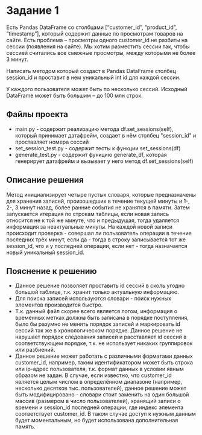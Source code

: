 # Задание 1

Есть Pandas DataFrame со столбцами [“customer_id”, “product_id”, “timestamp”], который содержит данные по просмотрам товаров на сайте. Есть проблема – просмотры одного customer_id не разбиты на сессии (появления на сайте). Мы хотим разместить сессии так, чтобы сессией считались все смежные просмотры, между которыми не более 3 минут.

Написать методом который создаст в Pandas DataFrame столбец session_id и проставит в нем уникальный int id для каждой сессии.

У каждого пользователя может быть по несколько сессий. Исходный DataFrame может быть большим – до 100 млн строк.


## Файлы проекта

- main.py - содержит реализацию метода df.set_sessions(self), который принимает датафрейм, создает в нём столбец "session_id" и проставляет номера сессий
- set_session_test.py - содержит тесты к функции set_sessions(df)
- generate_test.py - содержит функцию generate_df, которая генерирует датафрейм и вызывает у него метод df.set_sessions(self)

## Описание решения

Метод инициализирует четыре пустых словаря, которые предназначены для хранения записей, произошедших в течение текущей минуты и 1-, 2-, 3 минут назад, более ранние события не хранятся в памяти.
Затем запускается итерация по строкам таблицы, если новая запись относится не к той же минуте, что и предыдущая, тогда удаляется информация за неактуальные минуты.
На каждой новой записи происходит проверка - совершал ли пользователь операции в течение последних трёх минут, если да - тогда в строку записывается тот же session_id,  что и у последней операции, если нет - тогда назначается новый уникальный session_id.

## Пояснение к решению

- Данное решение позволяет проставить id сессий в сколь угодно большой таблице, т.к. хранит только актуальную информацию.
- Для поиска записей используются словари - поиск нужных элементов производится быстро. 
- Т.к. данный файл скорее всего является логом, информация о временных метках должна быть записана в порядке поступления, было бы разумно не менять порядок записей и маркировать id сессий так же в хронологическом порядке. Данное решение не нарушает порядок следования записей и расставляет id сессий в соответствующем порядке, т.к. не использует никаких группировок или разбиений.
- Данное решение может работать с различными форматами данных customer_id, например, таким идентификатором может быть строка или ip-адрес пользователя, т.к. формат данных в условии явным образом не задан. В случае, если известно, что customer_id является целым числом в определённом диапазоне (например, несколько десятков тыс. пользователей), данное решение может быть модифицировано - словари стоит заменить на один большой массив (размером в число пользователей), хранящий записи о времени и session_id последней операции, где индекс элемента соответствует customer_id. В таком случае доступ к нужным данным будет моментальным, но будет использована дополнительная память.
